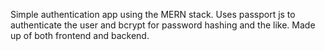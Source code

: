 Simple authentication app using the MERN stack. Uses passport js to authenticate the user and bcrypt for password hashing and the like. Made up of both frontend and backend.

